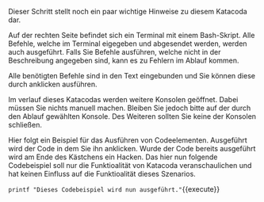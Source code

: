 Dieser Schritt stellt noch ein paar wichtige Hinweise zu diesem Katacoda dar.

Auf der rechten Seite befindet sich ein Terminal mit einem Bash-Skript.
Alle Befehle, welche im Terminal eigegeben und abgesendet werden, werden auch ausgeführt. Falls Sie Befehle ausführen, welche nicht in der Beschreibung angegeben sind, kann es zu Fehlern im Ablauf kommen.

Alle benötigten Befehle sind in den Text eingebunden und Sie können diese durch anklicken ausführen.

Im verlauf dieses Katacodas werden weitere Konsolen geöffnet. Dabei müssen Sie nichts manuell machen. Bleiben Sie jedoch bitte auf der durch den Ablauf gewählten Konsole. Des Weiteren sollten Sie keine der Konsolen schließen.

Hier folgt ein Beispiel für das Ausführen von Codeelementen. Ausgeführt wird der Code in dem Sie ihn anklicken. Wurde der Code bereits ausgeführt wird am Ende des Kästchens ein Hacken. Das hier nun folgende Codebeispiel soll nur die Funktioalität von Katacoda veranschaulichen und hat keinen Einfluss auf die Funktioalität dieses Szenarios.

`printf "Dieses Codebeispiel wird nun ausgeführt."`{{execute}}